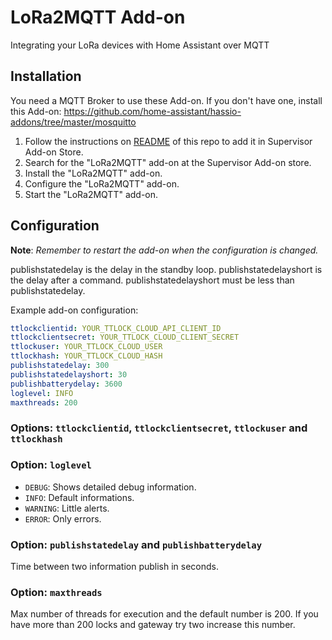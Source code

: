# LoRa2MQTT Add-on

Integrating your LoRa devices with Home Assistant over MQTT

## Installation

You need a MQTT Broker to use these Add-on. If you don't have one, install this Add-on:
https://github.com/home-assistant/hassio-addons/tree/master/mosquitto

1. Follow the instructions on [README](https://github.com/leofig-rj/leofig-hass-addons/blob/master/README.md) of this repo to add it in Supervisor Add-on Store.
1. Search for the "LoRa2MQTT" add-on at the Supervisor Add-on store.
1. Install the "LoRa2MQTT" add-on.
1. Configure the "LoRa2MQTT" add-on.
1. Start the "LoRa2MQTT" add-on.

## Configuration

**Note**: _Remember to restart the add-on when the configuration is changed._

publishstatedelay is the delay in the standby loop.
publishstatedelayshort is the delay after a command.
publishstatedelayshort must be less than publishstatedelay.

Example add-on configuration:

```yaml
ttlockclientid: YOUR_TTLOCK_CLOUD_API_CLIENT_ID
ttlockclientsecret: YOUR_TTLOCK_CLOUD_CLIENT_SECRET
ttlockuser: YOUR_TTLOCK_CLOUD_USER
ttlockhash: YOUR_TTLOCK_CLOUD_HASH
publishstatedelay: 300
publishstatedelayshort: 30
publishbatterydelay: 3600
loglevel: INFO
maxthreads: 200
```
### Options: `ttlockclientid`,  `ttlockclientsecret`,  `ttlockuser` and `ttlockhash` 

### Option: `loglevel`

- `DEBUG`: Shows detailed debug information.
- `INFO`: Default informations.
- `WARNING`: Little alerts.
- `ERROR`:  Only errors.

### Option: `publishstatedelay` and `publishbatterydelay`

Time between two information publish in seconds.

### Option: `maxthreads`

Max number of threads for execution and the default number is 200. If you have more than 200 locks and gateway try two increase this number.
